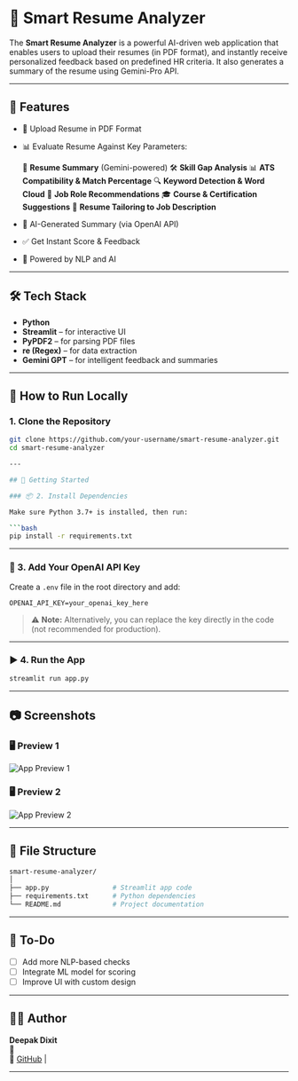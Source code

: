 # 🧠 Smart Resume Analyzer

The **Smart Resume Analyzer** is a powerful AI-driven web application that enables users to upload their resumes (in PDF format), and instantly receive personalized feedback based on predefined HR criteria. It also generates a summary of the resume using Gemini-Pro API.

---

## 🚀 Features

- 📄 Upload Resume in PDF Format
- 📊 Evaluate Resume Against Key Parameters:
  
  📄 **Resume Summary** (Gemini-powered)
  🛠 **Skill Gap Analysis**
   📊 **ATS Compatibility & Match Percentage**
  🔍 **Keyword Detection & Word Cloud**
  💼 **Job Role Recommendations**
  🎓 **Course & Certification Suggestions**
  🧩 **Resume Tailoring to Job Description**

- 💬 AI-Generated Summary (via OpenAI API)
- ✅ Get Instant Score & Feedback
- 🧠 Powered by NLP and AI

---

## 🛠️ Tech Stack

- **Python**
- **Streamlit** – for interactive UI
- **PyPDF2** – for parsing PDF files
- **re (Regex)** – for data extraction
- **Gemini GPT** – for intelligent feedback and summaries

---

## 🧪 How to Run Locally

### 1. Clone the Repository

```bash
git clone https://github.com/your-username/smart-resume-analyzer.git
cd smart-resume-analyzer

---

## 🚀 Getting Started

### 📦 2. Install Dependencies

Make sure Python 3.7+ is installed, then run:

```bash
pip install -r requirements.txt
```

---

### 🔑 3. Add Your OpenAI API Key

Create a `.env` file in the root directory and add:

```env
OPENAI_API_KEY=your_openai_key_here
```

> ⚠️ **Note:** Alternatively, you can replace the key directly in the code (not recommended for production).

---

### ▶️ 4. Run the App

```bash
streamlit run app.py
```

---

## 📷 Screenshots

### 🖥️ Preview 1
![App Preview 1](screenshort/img1.png)

### 🖥️ Preview 2
![App Preview 2](screenshort/img2.png)

---

## 📁 File Structure

```bash
smart-resume-analyzer/
│
├── app.py                # Streamlit app code
├── requirements.txt      # Python dependencies
└── README.md             # Project documentation
```

---

## 📌 To-Do

- [ ] Add more NLP-based checks  
- [ ] Integrate ML model for scoring  
- [ ] Improve UI with custom design  

---

## 🧑‍💻 Author

**Deepak Dixit**  
📧  
🔗 [GitHub](https://github.com/Thedeepakdixit/smart-resume-analyzer.git) |

---
